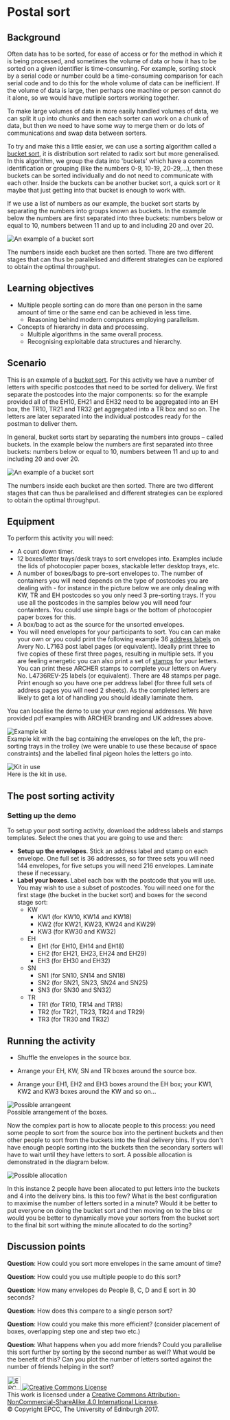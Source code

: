 # Postal sort

## Background

Often data has to be sorted, for ease of access or for the method in which it is being processed, 
and sometimes the volume of data or how it has to be sorted on a given identifier is time-consuming. 
For example, sorting stock by a serial code or number could be a time-consuming comparison for each 
serial code and to do this for the whole volume of data can be inefficient. If the volume of data is 
large, then perhaps one machine or person cannot do it alone, so we would have mutliple sorters working together. 

To make large volumes of data in more easily handled volumes of data, we can split it up into chunks and then each sorter can 
work on a chunk of data, but then we need to have some way to merge them or do lots of communications and swap data between sorters.

To try and make this a little easier, we can use a sorting algorithm called a [bucket
sort](https://en.wikipedia.org/wiki/Bucket_sort), it is distribution sort related to radix sort but more generalised.
In this algorithm, we group the data into 'buckets' which have a common identification or grouping (like the numbers 0-9, 10-19, 20-29,...), 
then these buckets can be sorted individually and do not need to communicate with each other. Inside the buckets can be another bucket sort, a quick sort or it maybe that just getting into that bucket is enough to work with.


If we use a list of numbers as our example, the bucket sort starts by separating the numbers into groups known as buckets. 
In the example below the numbers are first separated into three buckets: numbers below or equal to 10, numbers between
11 and up to and including 20 and over 20.

![An example of a bucket sort](imgs/bucket-sort.png)


The numbers inside each bucket are then sorted. There are two
different stages that can thus be parallelised and different strategies
can be explored to obtain the optimal throughput.

## Learning objectives

* Multiple people sorting can do more than one person in the same
 amount of time or the same end can be achieved in less time.
   * Reasoning behind modern computers employing parallelism.
* Concepts of hierarchy in data and processing.
   * Multiple algorithms in the same overall process.
   * Recognising exploitable data structures and hierarchy.


## Scenario

This is an example of a [bucket
sort](https://en.wikipedia.org/wiki/Bucket_sort). For this activity we have a number
of letters with specific postcodes that need to be sorted for
delivery. We first separate the postcodes into the major components:
so for the example provided all of the EH10, EH21 and EH32 need to be aggregated into an EH box,
the TR10, TR21 and TR32 get aggregated into a TR box and so on.
The letters are later separated into the individual postcodes ready for
the postman to deliver them.

In general, bucket sorts start by separating the numbers into groups
– called buckets. In the example below the numbers are first separated
into three buckets: numbers below or equal to 10, numbers between
11 and up to and including 20 and over 20.

![An example of a bucket sort](imgs/bucket-sort.png)


The numbers inside each bucket are then sorted. There are two
different stages that can thus be parallelised and different strategies
can be explored to obtain the optimal throughput.



## Equipment

To perform this activity you will need:

  * A count down timer.
  * 12 boxes/letter trays/desk trays to sort envelopes into. Examples include the
    lids of photocopier paper boxes, stackable letter desktop trays, etc. 
  * A number of boxes/bags to pre-sort envelopes to. The number of
    containers you will need depends on the type of postcodes you
    are dealing with - for instance in the picture below we are
    only dealing with KW, TR and EH postcodes so you only need 3
    pre-sorting trays. If you use all the postcodes in the samples
    below you will need four containters. You could use simple bags
    or the bottom of photocopier paper boxes for this.
  * A box/bag to act as the source for the unsorted envelopes.
  * You will need envelopes for your participants to sort. You can can make your
    own or you could print the following example 36
    [address&nbsp;labels](pdf/Post_sorting_address_labels_AveryL7163.pdf)
    on Avery No. L7163 post label pages (or equivalent).  Ideally
    print three to five copies of these first three pages, resulting
    in multiple sets. If you are feeling energetic you can also
    print a set of [stamps](pdf/Post_sorting_stamps_AveryL4736REV-25.pdf)
    for your letters. You can print these ARCHER stamps to complete
    your letters on Avery No. L4736REV-25 labels (or equivalent).
    There are 48 stamps per page. Print enough so you have one per
    address label (for three full sets of address pages you will
    need 2 sheets). As
    the completed letters are likely to get a lot of handling you
    should ideally laminate them.

You can localise the demo to use your own regional addresses. We
have provided pdf examples with ARCHER branding and UK addresses
above.

![Example kit](imgs/postal-kit.png)<br>
Example kit with the bag containing the envelopes on the left, the
pre-sorting trays in the trolley (we were unable to use these because
of space constraints) and the labelled final pigeon holes the letters
go into.

![Kit in use](imgs/post-in-use.png)<br>
Here is the kit in use.

## The post sorting activity

### Setting up the demo

To setup your post sorting activity, download the address labels and
stamps templates. Select the ones that you are going to use and then:

* **Setup up the envelopes**. Stick an address label and stamp on each
  envelope. One full set is 36 addresses, so for three sets you
  will need 144 envelopes, for five setups you will need 216 envelopes. Laminate these if necessary.
* **Label your boxes**. Label each box with the postcode that you will use. You may wish to use a subset of postcodes. You will need one for the first stage (the bucket in the bucket sort) and boxes for the second stage sort:
   * KW
      * KW1 (for KW10, KW14 and KW18)
      * KW2 (for KW21, KW23, KW24 and KW29)
      * KW3 (for KW30 and KW32)
  * EH
      * EH1 (for EH10, EH14 and EH18)
      * EH2 (for EH21, EH23, EH24 and EH29)
      * EH3 (for EH30 and EH32)
   * SN
      * SN1 (for SN10, SN14 and SN18)
      * SN2 (for SN21, SN23, SN24 and SN25)
      * SN3 (for SN30 and SN32)
   * TR
      * TR1 (for TR10, TR14 and TR18)
      * TR2 (for TR21, TR23, TR24 and TR29)
      * TR3 (for TR30 and TR32)

## Running the activity 


* Shuffle the envelopes in the source box.
* Arrange your EH, KW, SN and TR boxes around the source box.

* Arrange your EH1, EH2 and EH3 boxes around the EH box; your KW1, KW2 and KW3 boxes around the KW and so on...

![Possible arrangeent](imgs/postalsortplan.png)<br>
Possible arrangement of the boxes.

Now the complex part is how to allocate people to this
process: you need some people to sort from the source
box into the pertinent buckets and then other people
to sort from the buckets into the final delivery bins.
If you don't have enough people sorting into the buckets then the secondary sorters will have to wait
until they have letters to sort. A possible allocation
is demonstrated in the diagram below.

![Possible allocation](imgs/postalsortallocation.png)<br>

In this instance 2 people have been allocated to
put letters into the buckets and 4 into the delivery
bins. Is this too few? What is the best configuration
to maximise the number of letters sorted in a minute?
Would it be better to put everyone on doing the bucket
sort and then moving on to the bins or would you be
better to dynamically move your sorters from the 
bucket sort to the final bit sort withing the minute
allocated to do the sorting?

## Discussion points

**Question**: How could you sort more envelopes in the same amount of time? 

**Question**: How could you use multiple people to do this sort?

**Question**: How many envelopes do People B, C, D and E sort in 30 seconds? 

**Question**: How does this compare to a single person sort?

**Question**: How could you make this more efficient? (consider placement
of boxes, overlapping step one and step two etc.)

**Question**: What happens when you add more friends? Could you
parallelise this sort further by sorting by the second number as well?
What would be the benefit of this? Can you plot the number of letters
sorted against the number of friends helping in the sort?

<!-- Licensing and copyright stuff below -->
<a href="http://www.epcc.ed.ac.uk">
<img alt="EPCC logo" src="https://www.epcc.ed.ac.uk/sites/all/themes/epcc/images/epcc-logo.png" height="31"/>
</a>
<a rel="license" href="http://creativecommons.org/licenses/by-nc-sa/4.0/">
<img alt="Creative Commons License" style="border-width:0"
     src="https://i.creativecommons.org/l/by-nc-sa/4.0/88x31.png" />
</a><br />
This work is licensed under a <a rel="license" href="http://creativecommons.org/licenses/by-nc-sa/4.0/">
Creative Commons Attribution-NonCommercial-ShareAlike 4.0 International License</a>.<br/>
&copy; Copyright EPCC, The University of Edinburgh 2017.
